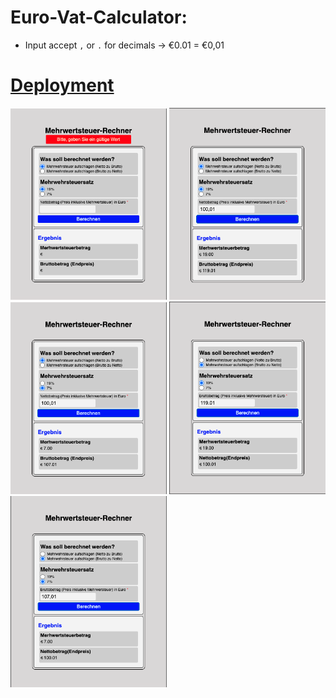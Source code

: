 # Euro-Vat-Calculator:

- Input accept `,` or `.` for decimals -> €0.01 = €0,01

# [Deployment]()

<div>

<img src="./assets/img/readme1.png" width="250px">
<img src="./assets/img/readme2.png" width="250px">
<img src="./assets/img/readme3.png" width="250px">
<img src="./assets/img/readme4.png" width="250px">
<img src="./assets/img/readme5.png" width="250px">

</div>
